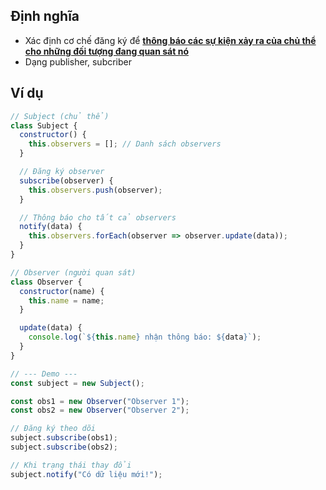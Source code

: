 ## Định nghĩa
- Xác định cơ chế đăng ký để <b><u>thông báo các sự kiện xảy ra của chủ thể cho những đối tượng đang quan sát nó</u></b>
- Dạng publisher, subcriber
## Ví dụ

```js
// Subject (chủ thể)
class Subject {
  constructor() {
    this.observers = []; // Danh sách observers
  }

  // Đăng ký observer
  subscribe(observer) {
    this.observers.push(observer);
  }

  // Thông báo cho tất cả observers
  notify(data) {
    this.observers.forEach(observer => observer.update(data));
  }
}

// Observer (người quan sát)
class Observer {
  constructor(name) {
    this.name = name;
  }

  update(data) {
    console.log(`${this.name} nhận thông báo: ${data}`);
  }
}

// --- Demo ---
const subject = new Subject();

const obs1 = new Observer("Observer 1");
const obs2 = new Observer("Observer 2");

// Đăng ký theo dõi
subject.subscribe(obs1);
subject.subscribe(obs2);

// Khi trạng thái thay đổi
subject.notify("Có dữ liệu mới!");


